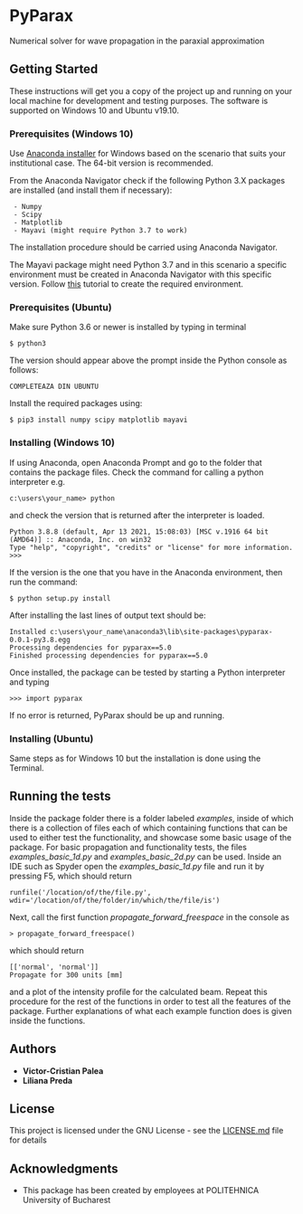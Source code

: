 # PyParax

Numerical solver for wave propagation in the paraxial approximation

## Getting Started

These instructions will get you a copy of the project up and running on your local machine for development and testing purposes. The software is supported on Windows 10 and Ubuntu v19.10.

### Prerequisites (Windows 10)

Use [Anaconda installer](https://www.anaconda.com/products/individual) for Windows based on the scenario that suits your institutional case. The 64-bit version is recommended.

From the Anaconda Navigator check if the following Python 3.X packages are installed (and install them if necessary):
```
 - Numpy
 - Scipy
 - Matplotlib
 - Mayavi (might require Python 3.7 to work)
```
The installation procedure should be carried using Anaconda Navigator.

The Mayavi package might need Python 3.7 and in this scenario a specific environment must be created in Anaconda Navigator with this specific version. Follow [this](https://docs.anaconda.com/anaconda/navigator/tutorials/use-multiple-python-versions/) tutorial to create the required environment.

### Prerequisites (Ubuntu)

Make sure Python 3.6 or newer is installed by typing in terminal
```
$ python3
```
The version should appear above the prompt inside the Python console as follows:
```
COMPLETEAZA DIN UBUNTU
```
Install the required packages using:
```
$ pip3 install numpy scipy matplotlib mayavi
```
### Installing (Windows 10)
If using Anaconda, open Anaconda Prompt and go to the folder that contains the package files. Check the command for calling a python interpreter e.g. 
```
c:\users\your_name> python
```
and check the version that is returned after the interpreter is loaded.
```
Python 3.8.8 (default, Apr 13 2021, 15:08:03) [MSC v.1916 64 bit (AMD64)] :: Anaconda, Inc. on win32
Type "help", "copyright", "credits" or "license" for more information.
>>>
```
If the version is the one that you have in the Anaconda environment, then run the command:
```
$ python setup.py install
```
After installing the last lines of output text should be:
```
Installed c:\users\your_name\anaconda3\lib\site-packages\pyparax-0.0.1-py3.8.egg
Processing dependencies for pyparax==5.0
Finished processing dependencies for pyparax==5.0 
```
Once installed, the package can be tested by starting a Python interpreter and typing
```
>>> import pyparax
```
If no error is returned, PyParax should be up and running.
### Installing (Ubuntu)
Same steps as for Windows 10 but the installation is done using the Terminal.

## Running the tests

Inside the package folder there is a folder labeled *examples*, inside of which there is a collection of files each of which containing functions that can be used to either test the functionality, and showcase some basic usage of the package.
For basic propagation and functionality tests, the files *examples_basic_1d.py* and *examples_basic_2d.py* can be used. Inside an IDE such as Spyder open the *examples_basic_1d.py* file and run it by pressing F5, which should return
```
runfile('/location/of/the/file.py', wdir='/location/of/the/folder/in/which/the/file/is')
```
Next, call the first function *propagate_forward_freespace* in the console as 
```
> propagate_forward_freespace()
```
which should return
```
[['normal', 'normal']]
Propagate for 300 units [mm]
```
and a plot of the intensity profile for the calculated beam.
Repeat this procedure for the rest of the functions in order to test all the features of the package. 
Further explanations of what each example function does is given inside the functions.

## Authors

* **Victor-Cristian Palea**
* **Liliana Preda**

## License

This project is licensed under the GNU License - see the [LICENSE.md](LICENSE.md) file for details

## Acknowledgments

* This package has been created by employees at POLITEHNICA University of Bucharest

